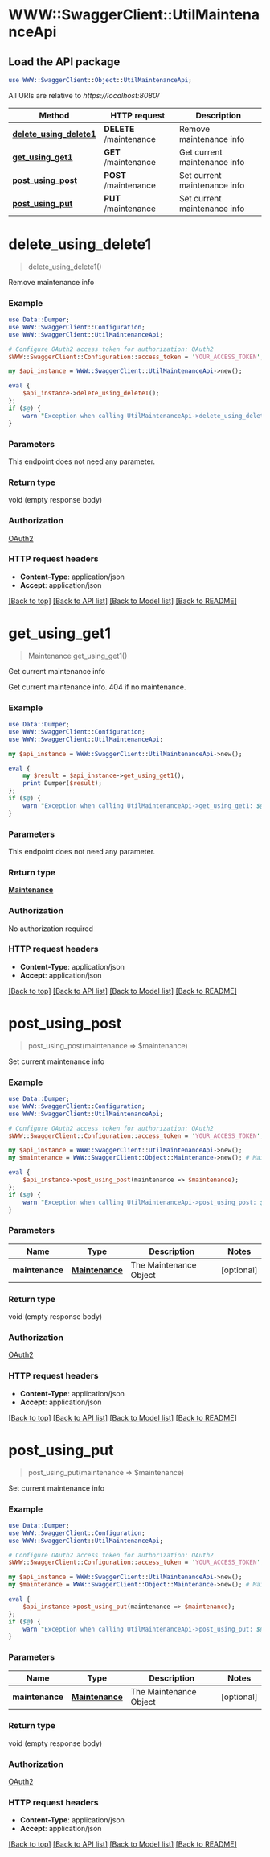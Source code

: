 # WWW::SwaggerClient::UtilMaintenanceApi

## Load the API package
```perl
use WWW::SwaggerClient::Object::UtilMaintenanceApi;
```

All URIs are relative to *https://localhost:8080/*

Method | HTTP request | Description
------------- | ------------- | -------------
[**delete_using_delete1**](UtilMaintenanceApi.md#delete_using_delete1) | **DELETE** /maintenance | Remove maintenance info
[**get_using_get1**](UtilMaintenanceApi.md#get_using_get1) | **GET** /maintenance | Get current maintenance info
[**post_using_post**](UtilMaintenanceApi.md#post_using_post) | **POST** /maintenance | Set current maintenance info
[**post_using_put**](UtilMaintenanceApi.md#post_using_put) | **PUT** /maintenance | Set current maintenance info


# **delete_using_delete1**
> delete_using_delete1()

Remove maintenance info

### Example 
```perl
use Data::Dumper;
use WWW::SwaggerClient::Configuration;
use WWW::SwaggerClient::UtilMaintenanceApi;

# Configure OAuth2 access token for authorization: OAuth2
$WWW::SwaggerClient::Configuration::access_token = 'YOUR_ACCESS_TOKEN';

my $api_instance = WWW::SwaggerClient::UtilMaintenanceApi->new();

eval { 
    $api_instance->delete_using_delete1();
};
if ($@) {
    warn "Exception when calling UtilMaintenanceApi->delete_using_delete1: $@\n";
}
```

### Parameters
This endpoint does not need any parameter.

### Return type

void (empty response body)

### Authorization

[OAuth2](../README.md#OAuth2)

### HTTP request headers

 - **Content-Type**: application/json
 - **Accept**: application/json

[[Back to top]](#) [[Back to API list]](../README.md#documentation-for-api-endpoints) [[Back to Model list]](../README.md#documentation-for-models) [[Back to README]](../README.md)

# **get_using_get1**
> Maintenance get_using_get1()

Get current maintenance info

Get current maintenance info. 404 if no maintenance.

### Example 
```perl
use Data::Dumper;
use WWW::SwaggerClient::Configuration;
use WWW::SwaggerClient::UtilMaintenanceApi;

my $api_instance = WWW::SwaggerClient::UtilMaintenanceApi->new();

eval { 
    my $result = $api_instance->get_using_get1();
    print Dumper($result);
};
if ($@) {
    warn "Exception when calling UtilMaintenanceApi->get_using_get1: $@\n";
}
```

### Parameters
This endpoint does not need any parameter.

### Return type

[**Maintenance**](Maintenance.md)

### Authorization

No authorization required

### HTTP request headers

 - **Content-Type**: application/json
 - **Accept**: application/json

[[Back to top]](#) [[Back to API list]](../README.md#documentation-for-api-endpoints) [[Back to Model list]](../README.md#documentation-for-models) [[Back to README]](../README.md)

# **post_using_post**
> post_using_post(maintenance => $maintenance)

Set current maintenance info

### Example 
```perl
use Data::Dumper;
use WWW::SwaggerClient::Configuration;
use WWW::SwaggerClient::UtilMaintenanceApi;

# Configure OAuth2 access token for authorization: OAuth2
$WWW::SwaggerClient::Configuration::access_token = 'YOUR_ACCESS_TOKEN';

my $api_instance = WWW::SwaggerClient::UtilMaintenanceApi->new();
my $maintenance = WWW::SwaggerClient::Object::Maintenance->new(); # Maintenance | The Maintenance Object

eval { 
    $api_instance->post_using_post(maintenance => $maintenance);
};
if ($@) {
    warn "Exception when calling UtilMaintenanceApi->post_using_post: $@\n";
}
```

### Parameters

Name | Type | Description  | Notes
------------- | ------------- | ------------- | -------------
 **maintenance** | [**Maintenance**](Maintenance.md)| The Maintenance Object | [optional] 

### Return type

void (empty response body)

### Authorization

[OAuth2](../README.md#OAuth2)

### HTTP request headers

 - **Content-Type**: application/json
 - **Accept**: application/json

[[Back to top]](#) [[Back to API list]](../README.md#documentation-for-api-endpoints) [[Back to Model list]](../README.md#documentation-for-models) [[Back to README]](../README.md)

# **post_using_put**
> post_using_put(maintenance => $maintenance)

Set current maintenance info

### Example 
```perl
use Data::Dumper;
use WWW::SwaggerClient::Configuration;
use WWW::SwaggerClient::UtilMaintenanceApi;

# Configure OAuth2 access token for authorization: OAuth2
$WWW::SwaggerClient::Configuration::access_token = 'YOUR_ACCESS_TOKEN';

my $api_instance = WWW::SwaggerClient::UtilMaintenanceApi->new();
my $maintenance = WWW::SwaggerClient::Object::Maintenance->new(); # Maintenance | The Maintenance Object

eval { 
    $api_instance->post_using_put(maintenance => $maintenance);
};
if ($@) {
    warn "Exception when calling UtilMaintenanceApi->post_using_put: $@\n";
}
```

### Parameters

Name | Type | Description  | Notes
------------- | ------------- | ------------- | -------------
 **maintenance** | [**Maintenance**](Maintenance.md)| The Maintenance Object | [optional] 

### Return type

void (empty response body)

### Authorization

[OAuth2](../README.md#OAuth2)

### HTTP request headers

 - **Content-Type**: application/json
 - **Accept**: application/json

[[Back to top]](#) [[Back to API list]](../README.md#documentation-for-api-endpoints) [[Back to Model list]](../README.md#documentation-for-models) [[Back to README]](../README.md)

